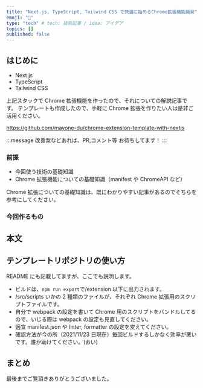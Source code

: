 ```yaml
---
title: "Next.js, TypeScript, Tailwind CSS で快適に始めるChrome拡張機能開発"
emoji: "🔌"
type: "tech" # tech: 技術記事 / idea: アイデア
topics: []
published: false
---
```


## はじめに

- Next.js
- TypeScript
- Tailwind CSS

上記スタックで Chrome 拡張機能を作ったので、それについての解説記事です。
テンプレートも作成したので、手軽に Chrome 拡張を作りたい人は是非ご活用ください。

https://github.com/mayone-du/chrome-extension-template-with-nextjs

:::message
改善案などあれば、PR,コメント等 お待ちしてます！
:::

### 前提

- 今回使う技術の基礎知識
- Chrome 拡張機能についての基礎知識（manifest や ChromeAPI など）

Chrome 拡張についての基礎知識は、既にわかりやすい記事があるのでそちらを参考にしてください。

### 今回作るもの

## 本文

## テンプレートリポジトリの使い方

README にも記載してますが、ここでも説明します。

- ビルドは、`npm run export`で/extension 以下に出力されます。
- /src/scripts いかの 2 種類のファイルが、それぞれ Chrome 拡張用のスクリプトファイルです。
- 自分で webpack の設定を書いて Chrome 用のスクリプトをバンドルしてるので、いじる際は webpack の設定も見直してください。
- 適宜 manifest.json や linter, formatter の設定を変えてください。
- 確認方法が今の所（2021/11/23 日現在）毎回ビルドするしかなく効率が悪いです。誰か助けてください。(おい)

## まとめ

最後までご覧頂きありがとうございました。
